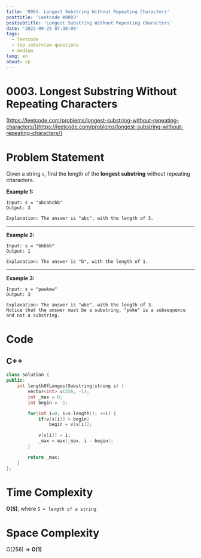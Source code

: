 ```yaml
---
title: '0003. Longest Substring Without Repeating Characters'
posttitle: 'Leetcode #0003'
postsubtitle: 'Longest Substring Without Repeating Characters'
date: '2022-09-25 07:30:00'
tags:
  - leetcode
  - top interview questions
  - medium
lang: en
about: cp
---
```


# 0003. Longest Substring Without Repeating Characters

[https://leetcode.com/problems/longest-substring-without-repeating-characters/](https://leetcode.com/problems/longest-substring-without-repeating-characters/)

# Problem Statement

Given a string `s`, find the length of the **longest substring** without repeating characters.

**Example 1:**

```text
Input: s = "abcabcbb"
Output: 3

Explanation: The answer is "abc", with the length of 3.
```

---

**Example 2:**

```text
Input: s = "bbbbb"
Output: 1

Explanation: The answer is "b", with the length of 1.
```

---

**Example 3:**

```text
Input: s = "pwwkew"
Output: 3

Explanation: The answer is "wke", with the length of 3.
Notice that the answer must be a substring, "pwke" is a subsequence and not a substring.
```

# Code

## C++

```cpp
class Solution {
public:
    int lengthOfLongestSubstring(string s) {
        vector<int> v(256, -1);
        int _max = 0;
        int begin = -1;

        for(int i=0; i<s.length(); ++i) {
            if(v[s[i]] > begin)
                begin = v[s[i]];

            v[s[i]] = i;
            _max = max(_max, i - begin);
        }

        return _max;
    }
};
```

# Time Complexity

**O(S)**, where `S = length of a string`

# Space Complexity

O(256) => **O(1)**
